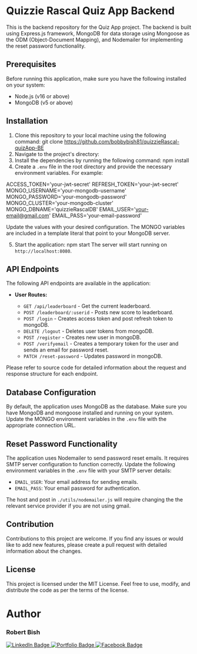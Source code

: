 # Quizzie Rascal Quiz App Backend

This is the backend repository for the Quiz App project. The backend is built using Express.js framework, MongoDB for data storage using Mongoose as the ODM (Object-Document Mapping), and Nodemailer for implementing the reset password functionality.

## Prerequisites

Before running this application, make sure you have the following installed on your system:

- Node.js (v16 or above)
- MongoDB (v5 or above)

## Installation

1. Clone this repository to your local machine using the following command: git clone https://github.com/bobbybish81/quizzieRascal-quizApp-BE
2. Navigate to the project's directory:
3. Install the dependencies by running the following command: npm install
4. Create a `.env` file in the root directory and provide the necessary environment variables. For example:

  ACCESS_TOKEN='your-jwt-secret'
  REFRESH_TOKEN='your-jwt-secret'
  MONGO_USERNAME='your-mongodb-username'
  MONGO_PASSWORD='your-mongodb-password'
  MONGO_CLUSTER='your-mongodb-cluster'
  MONGO_DBNAME='quizzieRascalDB'
  EMAIL_USER='your-email@gmail.com'
  EMAIL_PASS='your-email-password'

   Update the values with your desired configuration. The MONGO variables are included in a template literal that point to your MongoDB server.

5. Start the application: npm start
   The server will start running on `http://localhost:8080`.

## API Endpoints

The following API endpoints are available in the application:

- **User Routes:**

  - `GET /api/leaderboard` - Get the current leaderboard.
  - `POST /leaderboard/:userid` - Posts new score to leaderboard.
  - `POST /login` - Creates access token and post refresh token to mongoDB.
  - `DELETE /logout` - Deletes user tokens from mongoDB.
  - `POST /register` - Creates new user in mongoDB.
  - `POST /verifyemail` - Creates a temporary token for the user and sends an email for password reset.
  - `PATCH /reset-password` - Updates password in mongoDB.

Please refer to source code for detailed information about the request and response structure for each endpoint.

## Database Configuration

By default, the application uses MongoDB as the database. Make sure you have MongoDB and mongoose installed and running on your system. Update the MONGO environment variables in the `.env` file with the appropriate connection URL.

## Reset Password Functionality

The application uses Nodemailer to send password reset emails. It requires SMTP server configuration to function correctly. Update the following environment variables in the `.env` file with your SMTP server details:

- `EMAIL_USER`: Your email address for sending emails.
- `EMAIL_PASS`: Your email password for authentication.

The host and post in `./utils/nodemailer.js` will require changing the the relevant service provider if you are not using gmail.

## Contribution

Contributions to this project are welcome. If you find any issues or would like to add new features, please create a pull request with detailed information about the changes.

## License

This project is licensed under the MIT License. Feel free to use, modify, and distribute the code as per the terms of the license.

# Author
<h3>Robert Bish</h3>

<a href='https://www.linkedin.com/in/robert-bish-1a6a8637'>
  <img src='https://img.shields.io/badge/LinkedIn-blue?style=for-the-badge&logo=linkedin&logoColor=white' alt='LinkedIn Badge'/>
</a>
<a href='https://robertbishwebdeveloper.com'>
  <img src='https://img.shields.io/badge/Portfolio-darkgreen?style=for-the-badge&logo=portfolio&logoColor=white' alt='Portfolio Badge'/>
</a>
<a href='https://www.facebook.com/robert.bish.9'>
  <img src='https://img.shields.io/badge/Facebook-darkblue?style=for-the-badge&logo=facebook&logoColor=white' alt='Facebook Badge'/>
</a>


